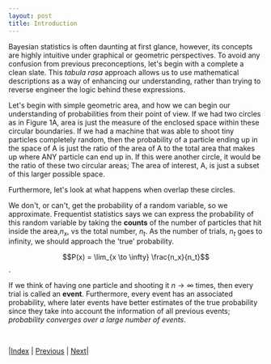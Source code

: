 ```yaml
---
layout: post
title: Introduction
---
```

Bayesian statistics is often daunting at first glance, however, its concepts are highly intuitive under graphical or geometric perspectives. To avoid any confusion from previous preconceptions, let's begin with a complete a clean slate. This *tabula rasa* approach allows us to use mathematical descriptions as a way of enhancing our understanding, rather than trying to reverse engineer the logic behind these expressions.

Let's begin with simple geometric area, and how we can begin our understanding of probabilities from their point of view. If we had two circles as in Figure 1A, area is just the measure of the enclosed space within these circular boundaries. If we had a machine that was able to shoot tiny particles completely random, then the probability of a particle ending up in the space of A is just the ratio of the area of A to the total area that makes up where ANY particle can end up in. If this were another circle, it would be the ratio of these two circular areas; The area of interest, A, is just a subset of this larger possible space. 

Furthermore, let's look at what happens when overlap these circles.

We don't, or can't, get the probability of a random variable, so we approximate. Frequentist statistics says we can express the probability of this random variable by taking the **counts** of the number of particles that hit inside the area,$n_x$, vs the total number, $n_t$. As the number of trials, $n_t$ goes to infinity, we should approach the 'true' probability.

$$P(x) = \lim_{x \to \infty} \frac{n_x}{n_t}$$.

If we think of having one particle and shooting it $n \to \infty$ times, then every trial is called an **event**. Furthermore, every event has an associated probability, where later events have better estimates of the true probability since they take into account the information of all previous events; *probability converges over a large number of events*.



<br/>

|[Index](../../) | [Previous](../../) | [Next](../probabilityreview)|

